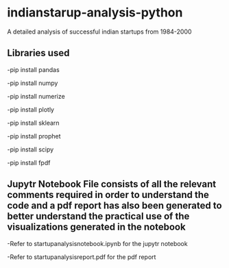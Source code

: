 # indianstarup-analysis-python
A detailed analysis of successful indian startups from 1984-2000

## Libraries used

-pip install pandas

-pip install numpy

-pip install numerize

-pip install plotly

-pip install sklearn

-pip install prophet

-pip install scipy

-pip install fpdf

## Jupytr Notebook File consists of all the relevant comments required in order to understand the code and a pdf report has also been generated to better understand the practical use of the visualizations generated in the notebook

-Refer to startupanalysisnotebook.ipynb for the jupytr notebook

-Refer to startupanalysisreport.pdf for the pdf report
